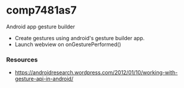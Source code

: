 # comp7481as7
Android app gesture builder

- Create gestures using android's gesture builder app.
- Launch webview on onGesturePerformed()

### Resources
- https://androidresearch.wordpress.com/2012/01/10/working-with-gesture-api-in-android/
